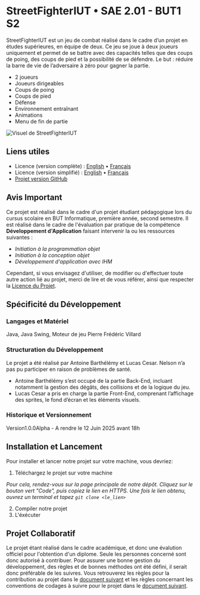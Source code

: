 # StreetFighterIUT • SAE 2.01 - BUT1 S2

StreetFighterIUT est un jeu de combat réalisé dans le cadre d’un projet en études supérieures, en équipe de deux.
Ce jeu se joue à deux joueurs uniquement et permet de se battre avec des capacités telles que des coups de poing, des coups de pied et la possibilité de se défendre.
Le but : réduire la barre de vie de l’adversaire à zéro pour gagner la partie.

- 2 joueurs
- Joueurs dirigeables
- Coups de poing
- Coups de pied
- Défense
- Environnement entraînant
- Animations
- Menu de fin de partie


![Visuel de StreetFighterIUT](https://drive.google.com/file/d/1TUeJHuqK6PQJYSD5RNgCfuu7T2vxcDrr/view?usp=sharing)

## Liens utiles

- Licence (version complète) : [English](LICENCE.md) • [Français](LICENCE-FR.md)
- Licence (version simplifié) : [English](LICENCE-SIMPLIFIE.md) • [Français](LICENCE-SIMPLIFIE-FR.md)
- [Projet version GitHub](https://github.com/AntoineBarthelemy/sae-2.01-fightgame/)


## Avis Important

Ce projet est réalisé dans le cadre d'un projet étudiant pédagogique lors du cursus scolaire en BUT Informatique, première année, second semestre. Il est réalisé dans le cadre de l'évaluation par pratique de la compétence **Développement d'Application** faisant intervenir la ou les ressources suivantes :

- *Initiation à la programmation objet*
- *Initiation à la conception objet*
- *Développement d'application avec IHM*

Cependant, si vous envisagez d'utiliser, de modifier ou d'effectuer toute autre action lié au projet, merci de lire et de vous référer, ainsi que respecter la [Licence du Projet](LICENCE-FR.md).

## Spécificité du Développement

### Langages et Matériel

Java, Java Swing,
Moteur de jeu Pierre Frédéric Villard

### Structuration du Développement

Le projet a été réalisé par Antoine Barthélémy et Lucas Cesar. Nelson n’a pas pu participer en raison de problèmes de santé.

- Antoine Barthélémy s’est occupé de la partie Back-End, incluant notamment la gestion des dégâts, des collisions et de la logique du jeu.
- Lucas Cesar a pris en charge la partie Front-End, comprenant l’affichage des sprites, le fond d’écran et les éléments visuels.

### Historique et Versionnement

Version1.0.0Alpha - A rendre le 12 Juin 2025 avant 18h

## Installation et Lancement
Pour installer et lancer notre projet sur votre machine, vous devriez:

1. Téléchargez le projet sur votre machine

*Pour cela, rendez-vous sur la page principale de notre dépôt. 
Cliquez sur le bouton vert "Code", puis copiez le lien en HTTPS.
Une fois le lien obtenu, ouvrez un terminal et tapez `git clone <le_lien>`*

2. Compiler notre projet
3. L'éxécuter 


## Projet Collaboratif 
 
Le projet étant réalisé dans le cadre académique, et donc une évalution officiel pour l'obtention d'un diplome. Seule les personnes concerné sont donc autorisé à contribuer. Pour assurer une bonne gestion du développement, des règles et de bonnes méthodes ont été défini, il serait donc préférable de les suivres. Vous retrouverez les règles pour la contribution au projet dans le [document suivant](CONTRIBUTING-FR.md) et les règles concernant les conventions de codages à suivre pour le projet dans le [document suivant](CodeGuideline-FR.md). 